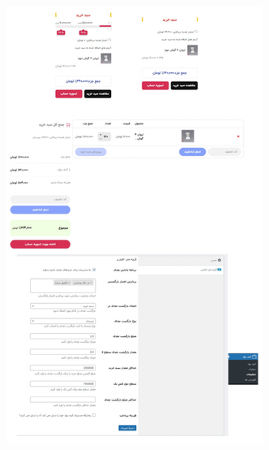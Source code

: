 ![Screenshot](https://github.com/amirolphat/wordpress-plugins/blob/main/Tera_Wallet%20forked%20for%20cash%20back%20steps/screenshots.jpg)